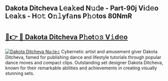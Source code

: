 ## Dakota Ditcheva L𝚎a𝚔ed N𝚞𝚍e - Part-90j Vi𝚍𝚎o L𝚎a𝚔s - H𝚘𝚝 O𝚗𝚕yf𝚊ns P𝚑𝚘tos 80NmR

# <h2><a href="http://kf6cvp.oniu.top/?m=Dakota+Ditcheva">🔗👉 🔴 Dakota Ditcheva P𝚑ot𝚘𝚜 V𝚒d𝚎o</a></h2>

[![Dakota Ditcheva Nu𝚍e𝚜](https://i.imgur.com/0qMVB7G.gif)](http://kf6cvp.oniu.top/?m=Dakota+Ditcheva)
Cybernetic artist and amusement giver Dakota Ditcheva, famed for publishing dance and lifestyle tutorials through popular dance moves and compact clips. Outstanding set designer Dakota Ditcheva, known for their remarkable abilities and achievements in creating visually stunning sets.  
